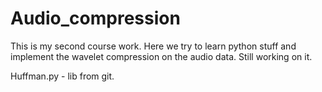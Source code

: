 # Audio_compression
This is my second course work. Here we try to learn python stuff and implement the wavelet compression on the audio data.
Still working on it.

Huffman.py - lib from git.
